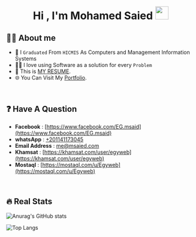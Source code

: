 <h1 align="center">Hi , I'm Mohamed Saied <img src="https://media.giphy.com/media/hvRJCLFzcasrR4ia7z/giphy.gif" width="35"></h1>


## :sassy_man:  About me
- :school: I `Graduated` From `HICMIS` As Computers and Management Information Systems 
- :technologist: I love using Software as a solution for every `Problem`
- :thinking: This is [MY RESUME](https://drive.google.com/file/d/1rkuEiopBLn74wKhsNZQwHownmA-FDMmh/view).
- :globe_with_meridians: You Can Visit My [Portfolio](https://msaied.com).

<br>

## :question:  Have A Question 

- **Facebook** : [https://www.facebook.com/EG.msaid](https://www.facebook.com/EG.msaid)
- **whatsApp** : [+201141173045](https://wa.me/201141173045)
- **Email Address** : me@msaied.com
- **Khamsat** : [https://khamsat.com/user/egyweb](https://khamsat.com/user/egyweb)
- **Mostaql** : [https://mostaql.com/u/Egyweb](https://mostaql.com/u/Egyweb)

<br>

## 🔥 Real Stats
![Anurag's GitHub stats](https://github-readme-stats.vercel.app/api?username=EGYWEB-Mohamed&show_icons=true&include_all_commits=true&count_private=true)

![Top Langs](https://github-readme-stats.vercel.app/api/top-langs/?username=EGYWEB-Mohamed&show_icons=true&include_all_commits=true&count_private=true&layout=compact)
